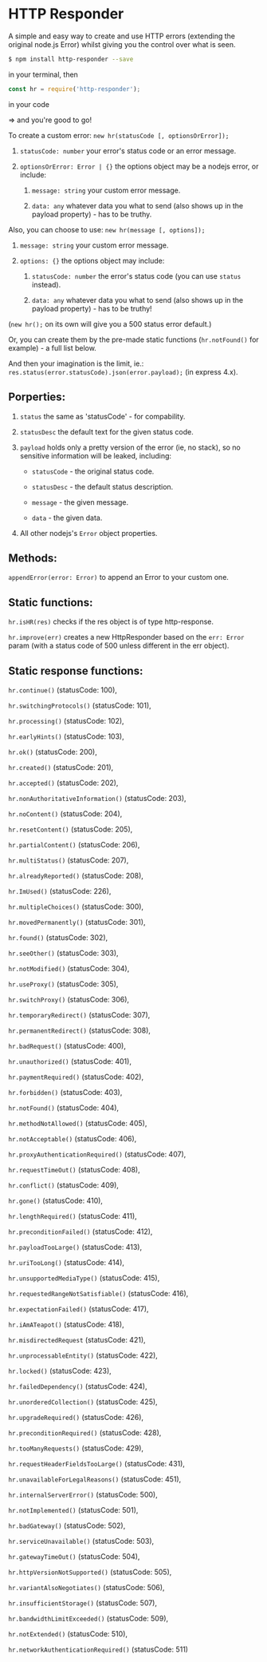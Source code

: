 [](https://david-dm.org/5c077m4n/http-responder.svg)

HTTP Responder
==================

A simple and easy way to create and use HTTP errors (extending the original node.js Error) whilst giving you the control over what is seen.

```zsh
$ npm install http-responder --save
```
in your terminal, then

```javascript
const hr = require('http-responder');
```
in your code

=> and you're good to go!


To create a custom error: `new hr(statusCode [, optionsOrError]);`

1. `statusCode: number` your error's status code or an error message.

2. `optionsOrError: Error | {}` the options object may be a nodejs error, or include:

	1. `message: string` your custom error message.

	2. `data: any` whatever data you what to send (also shows up in the payload property) - has to be truthy.

Also, you can choose to use: `new hr(message [, options]);`

1. `message: string` your custom error message.

2. `options: {}` the options object may include:

	1. `statusCode: number` the error's status code (you can use `status` instead).

	2. `data: any` whatever data you what to send (also shows up in the payload property) - has to be truthy!

(`new hr();` on its own will give you a 500 status error default.)

Or, you can create them by the pre-made static functions (`hr.notFound()` for example) - a full list below.

And then your imagination is the limit, ie.: `res.status(error.statusCode).json(error.payload);` (in express 4.x).


Porperties:
----

1. `status` the same as 'statusCode' - for compability.

2. `statusDesc` the default text for the given status code.

3. `payload` holds only a pretty version of the error (ie, no stack), so no sensitive information will be leaked, including:

	* `statusCode` - the original status code.

	* `statusDesc` - the default status description.

	* `message` - the given message.

	* `data` - the given data.

4. All other nodejs's `Error` object properties.


Methods:
----

`appendError(error: Error)` to append an Error to your custom one.


Static functions:
----

`hr.isHR(res)` checks if the res object is of type http-response.

`hr.improve(err)` creates a new HttpResponder based on the `err: Error` param (with a status code of 500 unless different in the err object).


Static response functions:
---

`hr.continue()` (statusCode: 100),

`hr.switchingProtocols()` (statusCode: 101),

`hr.processing()` (statusCode: 102),

`hr.earlyHints()` (statusCode: 103),

`hr.ok()` (statusCode: 200),

`hr.created()` (statusCode: 201),

`hr.accepted()` (statusCode: 202),

`hr.nonAuthoritativeInformation()` (statusCode: 203),

`hr.noContent()` (statusCode: 204),

`hr.resetContent()` (statusCode: 205),

`hr.partialContent()` (statusCode: 206),

`hr.multiStatus()` (statusCode: 207),

`hr.alreadyReported()` (statusCode: 208),

`hr.ImUsed()` (statusCode: 226),

`hr.multipleChoices()` (statusCode: 300),

`hr.movedPermanently()` (statusCode: 301),

`hr.found()` (statusCode: 302),

`hr.seeOther()` (statusCode: 303),

`hr.notModified()` (statusCode: 304),

`hr.useProxy()` (statusCode: 305),

`hr.switchProxy()` (statusCode: 306),

`hr.temporaryRedirect()` (statusCode: 307),

`hr.permanentRedirect()` (statusCode: 308),

`hr.badRequest()` (statusCode: 400),

`hr.unauthorized()` (statusCode: 401),

`hr.paymentRequired()` (statusCode: 402),

`hr.forbidden()` (statusCode: 403),

`hr.notFound()` (statusCode: 404),

`hr.methodNotAllowed()` (statusCode: 405),

`hr.notAcceptable()` (statusCode: 406),

`hr.proxyAuthenticationRequired()` (statusCode: 407),

`hr.requestTimeOut()` (statusCode: 408),

`hr.conflict()` (statusCode: 409),

`hr.gone()` (statusCode: 410),

`hr.lengthRequired()` (statusCode: 411),

`hr.preconditionFailed()` (statusCode: 412),

`hr.payloadTooLarge()` (statusCode: 413),

`hr.uriTooLong()` (statusCode: 414),

`hr.unsupportedMediaType()` (statusCode: 415),

`hr.requestedRangeNotSatisfiable()` (statusCode: 416),

`hr.expectationFailed()` (statusCode: 417),

`hr.iAmATeapot()` (statusCode: 418),

`hr.misdirectedRequest` (statusCode: 421),

`hr.unprocessableEntity()` (statusCode: 422),

`hr.locked()` (statusCode: 423),

`hr.failedDependency()` (statusCode: 424),

`hr.unorderedCollection()` (statusCode: 425),

`hr.upgradeRequired()` (statusCode: 426),

`hr.preconditionRequired()` (statusCode: 428),

`hr.tooManyRequests()` (statusCode: 429),

`hr.requestHeaderFieldsTooLarge()` (statusCode: 431),

`hr.unavailableForLegalReasons()` (statusCode: 451),

`hr.internalServerError()` (statusCode: 500),

`hr.notImplemented()` (statusCode: 501),

`hr.badGateway()` (statusCode: 502),

`hr.serviceUnavailable()` (statusCode: 503),

`hr.gatewayTimeOut()` (statusCode: 504),

`hr.httpVersionNotSupported()` (statusCode: 505),

`hr.variantAlsoNegotiates()` (statusCode: 506),

`hr.insufficientStorage()` (statusCode: 507),

`hr.bandwidthLimitExceeded()` (statusCode: 509),

`hr.notExtended()` (statusCode: 510),

`hr.networkAuthenticationRequired()` (statusCode: 511)
